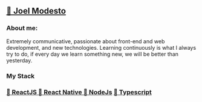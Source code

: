 <h2>
    <a href="https://github.com/joelmss93">🔗 Joel Modesto</a>
</h2>

<h3>About me:</h3>
Extremely communicative, passionate about front-end and web development, and new technologies.
Learning continuously is what I always try to do, if every day we learn something new, we will be better than yesterday.

<h3>My Stack<h3>
    <a href="https://pt-br.reactjs.org/">🔗 ReactJS </a>
    <a href="https://reactnative.dev/">🔗 React Native </a>
    <a href="https://nodejs.org/en/">🔗 NodeJs</a>
    <a href="https://www.typescriptlang.org/">🔗 Typescript</a>


    
   


<!--
**joelmss93/joelmss93** is a ✨ _special_ ✨ repository because its `README.md` (this file) appears on your GitHub profile.

Here are some ideas to get you started:

- 🔭 I’m currently working on ...
- 🌱 I’m currently learning ReactJS, React Native, NodeJS, Typescript, MongoDB, PostgreSQL ...
- 👯 I’m looking to collaborate on ...
- 🤔 I’m looking for help with ...
- 💬 Ask me about ...
- 📫 How to reach me: ...
- 😄 Pronouns: ...
- ⚡ Fun fact: ...
-->
